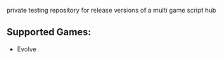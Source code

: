 private testing repository for release versions of a multi game script hub

## Supported Games:
- Evolve
